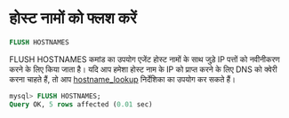 # होस्ट नामों को फ्लश करें

```sql
FLUSH HOSTNAMES
```

FLUSH HOSTNAMES कमांड का उपयोग एजेंट होस्ट नामों के साथ जुड़े IP पत्तों को नवीनीकरण करने के लिए किया जाता है। यदि आप हमेशा होस्ट नाम के IP को प्राप्त करने के लिए DNS को क्वेरी करना चाहते हैं, तो आप [hostname_lookup](../Server_settings/Searchd.md#hostname_lookup) निर्देशिका का उपयोग कर सकते हैं।

```sql
mysql> FLUSH HOSTNAMES;
Query OK, 5 rows affected (0.01 sec)
```

<!-- proofread -->
